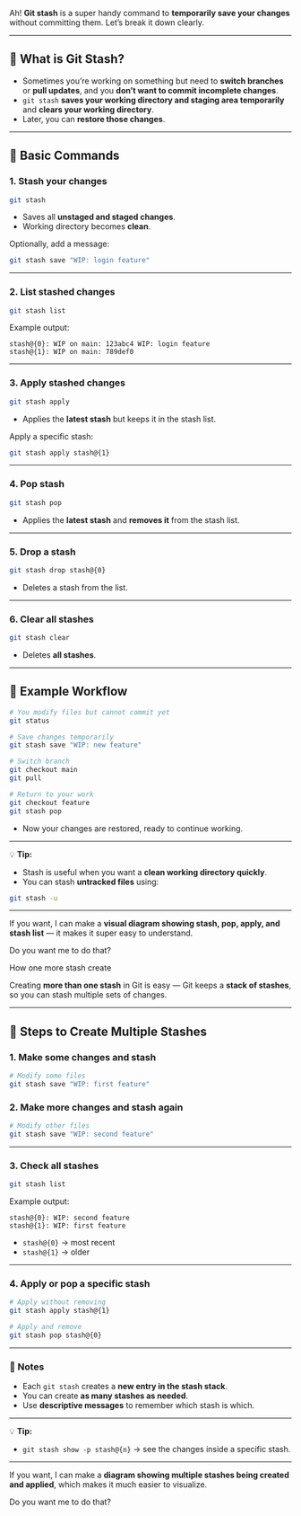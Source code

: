 Ah! **Git stash** is a super handy command to **temporarily save your changes** without committing them. Let’s break it down clearly.

---

## 🔹 What is Git Stash?

* Sometimes you’re working on something but need to **switch branches** or **pull updates**, and you **don’t want to commit incomplete changes**.
* `git stash` **saves your working directory and staging area temporarily** and **clears your working directory**.
* Later, you can **restore those changes**.

---

## 🔹 Basic Commands

### 1. Stash your changes

```bash
git stash
```

* Saves all **unstaged and staged changes**.
* Working directory becomes **clean**.

Optionally, add a message:

```bash
git stash save "WIP: login feature"
```

---

### 2. List stashed changes

```bash
git stash list
```

Example output:

```
stash@{0}: WIP on main: 123abc4 WIP: login feature
stash@{1}: WIP on main: 789def0
```

---

### 3. Apply stashed changes

```bash
git stash apply
```

* Applies the **latest stash** but keeps it in the stash list.

Apply a specific stash:

```bash
git stash apply stash@{1}
```

---

### 4. Pop stash

```bash
git stash pop
```

* Applies the **latest stash** and **removes it** from the stash list.

---

### 5. Drop a stash

```bash
git stash drop stash@{0}
```

* Deletes a stash from the list.

---

### 6. Clear all stashes

```bash
git stash clear
```

* Deletes **all stashes**.

---

## 🔹 Example Workflow

```bash
# You modify files but cannot commit yet
git status

# Save changes temporarily
git stash save "WIP: new feature"

# Switch branch
git checkout main
git pull

# Return to your work
git checkout feature
git stash pop
```

* Now your changes are restored, ready to continue working.

---

💡 **Tip:**

* Stash is useful when you want a **clean working directory quickly**.
* You can stash **untracked files** using:

```bash
git stash -u
```

---

If you want, I can make a **visual diagram showing stash, pop, apply, and stash list** — it makes it super easy to understand.

Do you want me to do that?



How one more stash create


Creating **more than one stash** in Git is easy — Git keeps a **stack of stashes**, so you can stash multiple sets of changes.

---

## 🔹 Steps to Create Multiple Stashes

### 1. Make some changes and stash

```bash
# Modify some files
git stash save "WIP: first feature"
```

### 2. Make more changes and stash again

```bash
# Modify other files
git stash save "WIP: second feature"
```

---

### 3. Check all stashes

```bash
git stash list
```

Example output:

```
stash@{0}: WIP: second feature
stash@{1}: WIP: first feature
```

* `stash@{0}` → most recent
* `stash@{1}` → older

---

### 4. Apply or pop a specific stash

```bash
# Apply without removing
git stash apply stash@{1}

# Apply and remove
git stash pop stash@{0}
```

---

### 🔹 Notes

* Each `git stash` creates a **new entry in the stash stack**.
* You can create **as many stashes as needed**.
* Use **descriptive messages** to remember which stash is which.

---

💡 **Tip:**

* `git stash show -p stash@{n}` → see the changes inside a specific stash.

---

If you want, I can make a **diagram showing multiple stashes being created and applied**, which makes it much easier to visualize.

Do you want me to do that?




